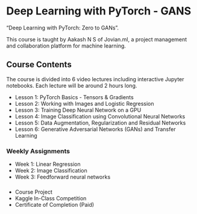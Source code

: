 # Deep Learning with PyTorch - GANS
“Deep Learning with PyTorch: Zero to GANs”.

This course is taught by Aakash N S  of Jovian.ml, a project management and collaboration platform for machine learning.

## Course Contents
The course is divided into 6 video lectures including interactive Jupyter notebooks. Each lecture will be around 2 hours long.

- Lesson 1: PyTorch Basics - Tensors & Gradients
- Lesson 2: Working with Images and Logistic Regression
- Lesson 3: Training Deep Neural Network on a GPU
- Lesson 4: Image Classification using Convolutional Neural Networks
- Lesson 5: Data Augmentation, Regularization and Residual Networks
- Lesson 6: Generative Adversarial Networks (GANs) and Transfer Learning


### Weekly Assignments
- Week 1: Linear Regression
- Week 2: Image Classification
- Week 3: Feedforward neural networks

### 
- Course Project
- Kaggle In-Class Competition
- Certificate of Completion (Paid)

